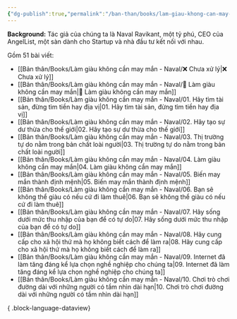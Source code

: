 ```yaml
---
{"dg-publish":true,"permalink":"/ban-than/books/lam-giau-khong-can-may-man-naval/lam-giau-khong-can-may-man/","dgPassFrontmatter":true}
---
```


**Background:** Tác giả của chúng ta là Naval Ravikant, một tỷ phú, CEO của AngelList, một sàn dành cho Startup và nhà đầu tư kết nối với nhau.

Gồm 51 bài viết:

- [[Bản thân/Books/Làm giàu không cần may mắn - Naval/❌ Chưa xử lý\|❌ Chưa xử lý]]
- [[Bản thân/Books/Làm giàu không cần may mắn - Naval/💸 Làm giàu không cần may mắn\|💸 Làm giàu không cần may mắn]]
- [[Bản thân/Books/Làm giàu không cần may mắn - Naval/01. Hãy tìm tài sản, đừng tìm tiền hay địa vị\|01. Hãy tìm tài sản, đừng tìm tiền hay địa vị]]
- [[Bản thân/Books/Làm giàu không cần may mắn - Naval/02. Hãy tạo sự dư thừa cho thế giới\|02. Hãy tạo sự dư thừa cho thế giới]]
- [[Bản thân/Books/Làm giàu không cần may mắn - Naval/03. Thị trường tự do nằm trong bản chất loài người\|03. Thị trường tự do nằm trong bản chất loài người]]
- [[Bản thân/Books/Làm giàu không cần may mắn - Naval/04. Làm giàu không cần may mắn\|04. Làm giàu không cần may mắn]]
- [[Bản thân/Books/Làm giàu không cần may mắn - Naval/05. Biến may mắn thành định mệnh\|05. Biến may mắn thành định mệnh]]
- [[Bản thân/Books/Làm giàu không cần may mắn - Naval/06. Bạn sẽ không thể giàu có nếu cứ đi làm thuê\|06. Bạn sẽ không thể giàu có nếu cứ đi làm thuê]]
- [[Bản thân/Books/Làm giàu không cần may mắn - Naval/07. Hãy sống dưới mức thu nhập của bạn để có tự do\|07. Hãy sống dưới mức thu nhập của bạn để có tự do]]
- [[Bản thân/Books/Làm giàu không cần may mắn - Naval/08. Hãy cung cấp cho xã hội thứ mà họ không biết cách để làm ra\|08. Hãy cung cấp cho xã hội thứ mà họ không biết cách để làm ra]]
- [[Bản thân/Books/Làm giàu không cần may mắn - Naval/09. Internet đã làm tăng đáng kể lựa chọn nghề nghiệp cho chúng ta\|09. Internet đã làm tăng đáng kể lựa chọn nghề nghiệp cho chúng ta]]
- [[Bản thân/Books/Làm giàu không cần may mắn - Naval/10. Chơi trò chơi đường dài với những người có tầm nhìn dài hạn\|10. Chơi trò chơi đường dài với những người có tầm nhìn dài hạn]]

{ .block-language-dataview}
